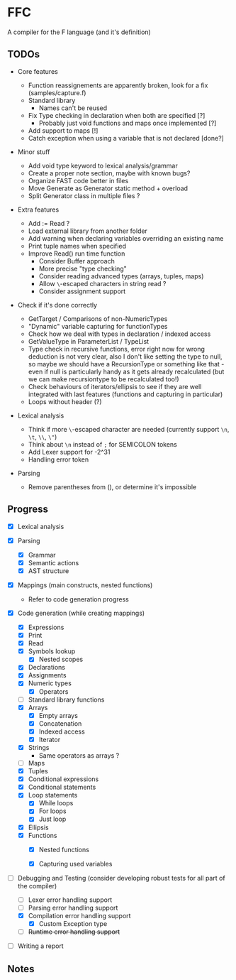 # FFC
A compiler for the F language (and it's definition)

## TODOs

* Core features
	* Function reassignements are apparently broken, look for a fix (samples/capture.f)
	* Standard library
		* Names can't be reused
	* Fix Type checking in declaration when both are specified [?]
		* Probably just void functions and maps once implemented [?]
	* Add support to maps [!]
	* Catch exception when using a variable that is not declared [done?]

* Minor stuff
	* Add void type keyword to lexical analysis/grammar
	* Create a proper note section, maybe with known bugs?
	* Organize FAST code better in files
	* Move Generate as Generator static method + overload
	* Split Generator class in multiple files ?
	
* Extra features
	* Add := Read ?
	* Load external library from another folder
	* Add warning when declaring variables overriding an existing name
	* Print tuple names when specified
	* Improve Read() run time function
		* Consider Buffer approach
		* More precise "type checking"
		* Consider reading advanced types (arrays, tuples, maps)
		* Allow `\`-escaped characters in string read ?
		* Consider assignment support

* Check if it's done correctly
	* GetTarget / Comparisons of non-NumericTypes
	* "Dynamic" variable capturing for functionTypes
	* Check how we deal with types in declaration / indexed access
	* GetValueType in ParameterList / TypeList
	* Type check in recursive functions, error right now for wrong deduction is not very clear, also I don't like setting the type to null, so maybe we should have a RecursionType or something like that - even if null is particularly handy as it gets already recalculated (but we can make recursiontype to be recalculated too!)
	* Check behaviours of iterators/ellipsis to see if they are well integrated with last features (functions and capturing in particular)
	* Loops without header (?)

* Lexical analysis
	* Think if more `\`-escaped character are needed (currently support `\n`, `\t`, `\\`, `\"`)
	* Think about `\n` instead of `;` for SEMICOLON tokens
	* Add Lexer support for -2^31
	* Handling error token

* Parsing
	* Remove parentheses from (), or determine it's impossible

## Progress

- [x] Lexical analysis
	
- [x] Parsing
	- [x] Grammar	
	- [x] Semantic actions
	- [x] AST structure

- [x] Mappings (main constructs, nested functions)
	- Refer to code generation progress

- [x] Code generation (while creating mappings)
	- [x] Expressions
	- [x] Print
	- [x] Read
	- [x] Symbols lookup
		- [x] Nested scopes
	- [x] Declarations
	- [x] Assignments
	- [x] Numeric types
		- [x] Operators
	- [ ] Standard library functions
	- [x] Arrays
		- [x] Empty arrays
		- [x] Concatenation
		- [x] Indexed access
		- [x] Iterator
	- [x] Strings
		* Same operators as arrays ?
	- [ ] Maps
	- [x] Tuples
	- [x] Conditional expressions
	- [x] Conditional statements
	- [x] Loop statements
		- [x] While loops
		- [x] For loops
		- [x] Just loop
	- [x] Ellipsis
	- [x] Functions
		- [x] Nested functions
		- [x] Capturing used variables


- [ ] Debugging and Testing (consider developing robust tests for all part of the compiler)
	- [ ] Lexer error handling support
	- [ ] Parsing error handling support
	- [x] Compilation error handling support
		- [x] Custom Exception type
	- [ ] ~~Runtime error handling support~~

- [ ] Writing a report

## Notes
